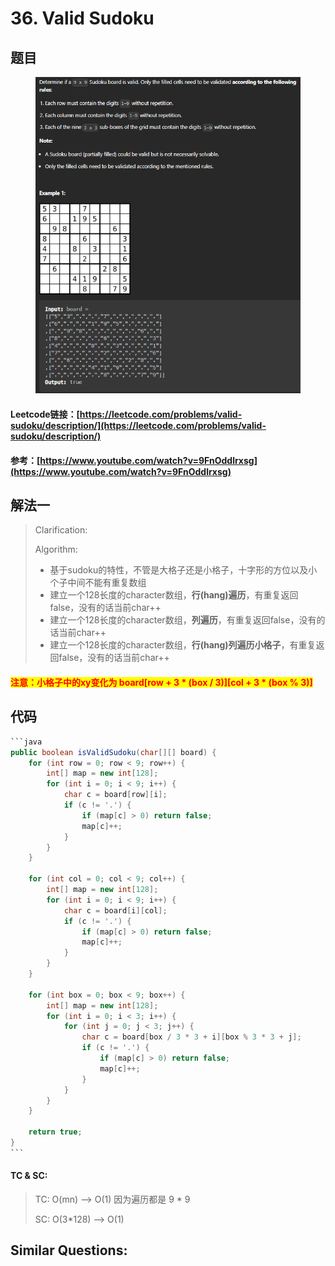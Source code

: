 # 36. Valid Sudoku

## 题目

<figure><img src="../../.gitbook/assets/image (3) (1) (1) (1) (1) (1) (1) (1).png" alt=""><figcaption></figcaption></figure>

#### Leetcode链接：[https://leetcode.com/problems/valid-sudoku/description/](https://leetcode.com/problems/valid-sudoku/description/)

#### 参考：[https://www.youtube.com/watch?v=9FnOddlrxsg](https://www.youtube.com/watch?v=9FnOddlrxsg)

## 解法一

> Clarification:&#x20;
>
> Algorithm:&#x20;
>
> * 基于sudoku的特性，不管是大格子还是小格子，十字形的方位以及小个子中间不能有重复数组
> * 建立一个128长度的character数组，**行(hang)遍历**，有重复返回false，没有的话当前char++
> * 建立一个128长度的character数组，**列遍历**，有重复返回false，没有的话当前char++
> * 建立一个128长度的character数组，**行(hang)列遍历小格子**，有重复返回false，没有的话当前char++

#### <mark style="color:red;">注意：小格子中的xy变化为 board\[row + 3 \* (box / 3)]\[col + 3 \* (box % 3)]</mark>

## 代码

````java
```java
public boolean isValidSudoku(char[][] board) {
    for (int row = 0; row < 9; row++) {
        int[] map = new int[128];
        for (int i = 0; i < 9; i++) {
            char c = board[row][i];
            if (c != '.') {
                if (map[c] > 0) return false;
                map[c]++;
            }
        }
    }
    
    for (int col = 0; col < 9; col++) {
        int[] map = new int[128];
        for (int i = 0; i < 9; i++) {
            char c = board[i][col];
            if (c != '.') {
                if (map[c] > 0) return false;
                map[c]++;
            }
        }
    }
    
    for (int box = 0; box < 9; box++) {
        int[] map = new int[128];
        for (int i = 0; i < 3; i++) {
            for (int j = 0; j < 3; j++) {
                char c = board[box / 3 * 3 + i][box % 3 * 3 + j];
                if (c != '.') {
                    if (map[c] > 0) return false;
                    map[c]++;
                }
            }
        }
    }
    
    return true;
}
```
````

#### TC & SC:&#x20;

> TC: O(mn) --> O(1) 因为遍历都是 9 \* 9
>
> SC: O(3\*128) --> O(1)

## **Similar Questions:**&#x20;
